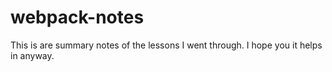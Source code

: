 # webpack-notes
This is are summary notes of the lessons I went through. I hope you it helps in anyway.
